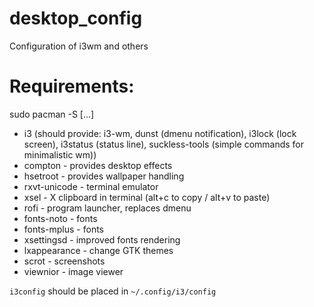 # desktop_config
Configuration of i3wm and others


# Requirements:
sudo pacman -S [...]
- i3 (should provide: i3-wm, dunst (dmenu notification), i3lock (lock screen), i3status (status line), suckless-tools (simple commands for minimalistic wm))
- compton - provides desktop effects
- hsetroot - provides wallpaper handling
- rxvt-unicode - terminal emulator
- xsel - X clipboard in terminal (alt+c to copy / alt+v to paste)
- rofi - program launcher, replaces dmenu
- fonts-noto - fonts
- fonts-mplus - fonts
- xsettingsd - improved fonts rendering
- lxappearance - change GTK themes
- scrot - screenshots
- viewnior - image viewer


`i3config` should be placed in `~/.config/i3/config`
